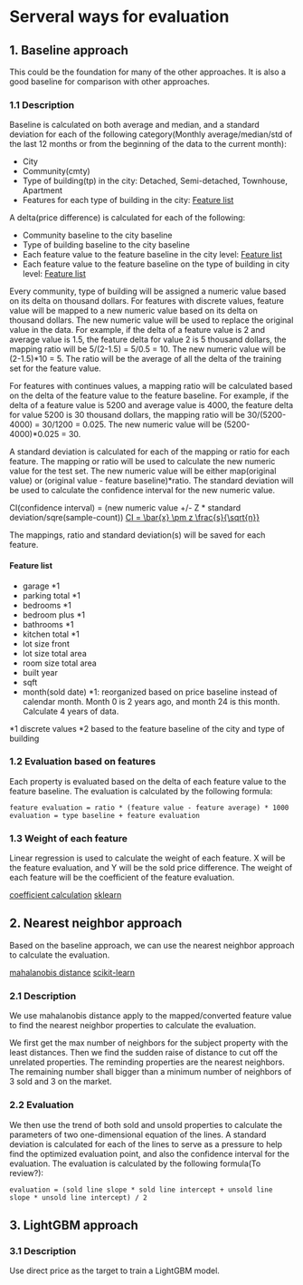 # Serveral ways for evaluation

## 1. Baseline approach

This could be the foundation for many of the other approaches. It is also a good baseline for comparison with other approaches.

### 1.1 Description

Baseline is calculated on both average and median, and a standard deviation for each of the following category(Monthly average/median/std of the last 12 months or from the beginning of the data to the current month):

- City
- Community(cmty)
- Type of building(tp) in the city: Detached, Semi-detached, Townhouse, Apartment
- Features for each type of building in the city: [Feature list](#feature-list)

A delta(price difference) is calculated for each of the following:

- Community baseline to the city baseline
- Type of building baseline to the city baseline
- Each feature value to the feature baseline in the city level: [Feature list](#feature-list)
- Each feature value to the feature baseline on the type of building in city level: [Feature list](#feature-list)

Every community, type of building will be assigned a numeric value based on its delta on thousand dollars. For features with discrete values, feature value will be mapped to a new numeric value based on its delta on thousand dollars. The new numeric value will be used to replace the original value in the data.
For example, if the delta of a feature value is 2 and average value is 1.5, the feature delta for value 2 is 5 thousand dollars, the mapping ratio will be 5/(2-1.5) = 5/0.5 = 10. The new numeric value will be (2-1.5)\*10 = 5. The ratio will be the average of all the delta of the training set for the feature value.

For features with continues values, a mapping ratio will be calculated based on the delta of the feature value to the feature baseline.
For example, if the delta of a feature value is 5200 and average value is 4000, the feature delta for value 5200 is 30 thousand dollars, the mapping ratio will be 30/(5200-4000) = 30/1200 = 0.025. The new numeric value will be (5200-4000)\*0.025 = 30.

A standard deviation is calculated for each of the mapping or ratio for each feature. The mapping or ratio will be used to calculate the new numeric value for the test set. The new numeric value will be either map(original value) or (original value - feature baseline)\*ratio.
The standard deviation will be used to calculate the confidence interval for the new numeric value.

CI(confidence interval) = (new numeric value +/- Z \* standard deviation/sqre(sample-count))
[CI = \bar{x} \pm z \frac{s}{\sqrt{n}}](https://www.mathsisfun.com/data/confidence-interval.html)

The mappings, ratio and standard deviation(s) will be saved for each feature.

#### Feature list

- garage \*1
- parking total \*1
- bedrooms \*1
- bedroom plus \*1
- bathrooms \*1
- kitchen total \*1
- lot size front
- lot size total area
- room size total area
- built year
- sqft
- month(sold date) \*1: reorganized based on price baseline instead of calendar month. Month 0 is 2 years ago, and month 24 is this month. Calculate 4 years of data.

\*1 discrete values
\*2 based to the feature baseline of the city and type of building

### 1.2 Evaluation based on features

Each property is evaluated based on the delta of each feature value to the feature baseline. The evaluation is calculated by the following formula:

    feature evaluation = ratio * (feature value - feature average) * 1000
    evaluation = type baseline + feature evaluation

### 1.3 Weight of each feature

Linear regression is used to calculate the weight of each feature. X will be the feature evaluation, and Y will be the sold price difference. The weight of each feature will be the coefficient of the feature evaluation.

[coefficient calculation](https://stackoverflow.com/questions/38250707/calculate-coefficients-in-a-multivariate-linear-regression)
[sklearn](https://datatofish.com/multiple-linear-regression-python/)

## 2. Nearest neighbor approach

Based on the baseline approach, we can use the nearest neighbor approach to calculate the evaluation.

[mahalanobis distance](https://www.youtube.com/watch?v=spNpfmWZBmg)
[scikit-learn](https://scikit-learn.org/stable/auto_examples/covariance/plot_mahalanobis_distances.html)

### 2.1 Description

We use mahalanobis distance apply to the mapped/converted feature value to find the nearest neighbor properties to calculate the evaluation.

We first get the max number of neighbors for the subject property with the least distances. Then we find the sudden raise of distance to cut off the unrelated properties. The reminding properties are the nearest neighbors. The remaining number shall bigger than a minimum number of neighbors of 3 sold and 3 on the market.

### 2.2 Evaluation

We then use the trend of both sold and unsold properties to calculate the parameters of two one-dimensional equation of the lines. A standard deviation is calculated for each of the lines to serve as a pressure to help find the optimized evaluation point, and also the confidence interval for the evaluation.
The evaluation is calculated by the following formula(To review?):

    evaluation = (sold line slope * sold line intercept + unsold line slope * unsold line intercept) / 2

## 3. LightGBM approach

### 3.1 Description

Use direct price as the target to train a LightGBM model.
